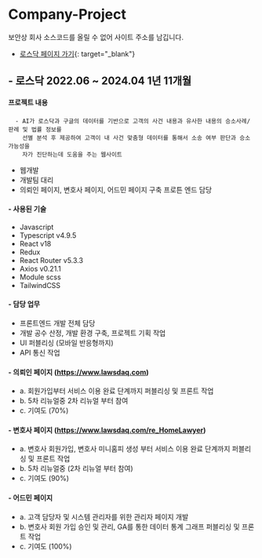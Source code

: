 # Company-Project
보안상 회사 소스코드를 올릴 수 없어 사이트 주소를 남깁니다. 
- [로스닥 페이지 가기](https://www.lawsdaq.com){: target="_blank"}



## - 로스닥 2022.06 ~ 2024.04 1년 11개월
 #### 프로젝트 내용
      - AI가 로스닥과 구글의 데이터를 기반으로 고객의 사건 내용과 유사한 내용의 승소사례/판례 및 법률 정보를
        선별 분석 후 제공하여 고객이 내 사건 맞춤형 데이터를 통해서 소송 여부 판단과 승소 가능성을
        자가 진단하는데 도움을 주는 웹사이트
        
 - 웹개발
 - 개발팀 대리
 - 의뢰인 페이지, 변호사 페이지, 어드민 페이지 구축 프로튼 엔드 담당

#### - 사용된 기술
- Javascript
- Typescript v4.9.5
- React v18
- Redux
- React Router v5.3.3
- Axios v0.21.1
- Module scss
- TailwindCSS
  
#### - 담당 업무
- 프론트엔드 개발 전체 담당
- 개발 공수 산정, 개발 환경 구축, 프로젝트 기획 작업
- UI 퍼블리싱 (모바일 반응형까지)
- API 통신 작업

#### - 의뢰인 페이지 (https://www.lawsdaq.com)
   - a. 회원가입부터 서비스 이용 완료 단계까지 퍼블리싱 및 프론트 작업
   - b. 5차 리뉴얼중 2차 리뉴얼 부터 참여
   - c. 기여도 (70%)

#### - 변호사 페이지 (https://www.lawsdaq.com/re_HomeLawyer)
   - a. 변호사 회원가입, 변호사 미니홈피 생성 부터 서비스 이용 완료 단계까지 퍼블리싱 및 프론트 작업
   - b. 5차 리뉴얼중 (2차 리뉴얼 부터 참여)
   - c. 기여도 (90%)

#### - 어드민  페이지
   - a. 고객 담당자 및 시스템 관리자를 위한 관리자 페이지 개발
   - b. 변호사 회원 가입 승인 및 관리, GA를 통한 데이터 통계 그래프 퍼블리싱 및 프론트 작업
   - c. 기여도 (100%)



